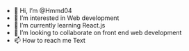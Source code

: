 - 👋 Hi, I’m @Hmmd04
- 👀 I’m interested in Web development
- 🌱 I’m currently learning React.js
- 💞️ I’m looking to collaborate on front end web development
- 📫 How to reach me Text 

<!---
Hmmd04/Hmmd04 is a ✨ special ✨ repository because its `README.md` (this file) appears on your GitHub profile.
You can click the Preview link to take a look at your changes.
--->

